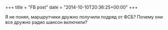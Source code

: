 +++
title = "FB post"
date = "2014-10-10T20:36:25+00:00"
+++

Я не понял, маршрутчики дружно получили подряд от ФСБ? Почему они все дружно радио шансон включили?



